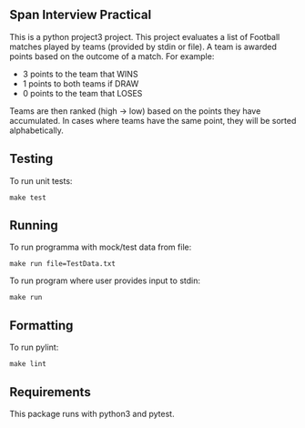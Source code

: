 ## Span Interview Practical

This is a python project3 project. This project evaluates a list of Football matches played by teams (provided by stdin or file). A team is awarded points based on the outcome of a match. For example:
- 3 points to the team that WINS
- 1 points to both teams if DRAW
- 0 points to the team that LOSES

Teams are then ranked (high -> low) based on the points they have accumulated. In cases where teams have the same point, they will be sorted alphabetically.

## Testing

To run unit tests:
```
make test
```

## Running 

To run programma with mock/test data from file:
```
make run file=TestData.txt
```

To run program where user provides input to stdin:
```
make run
```

## Formatting

To run pylint:
```
make lint
```

## Requirements

This package runs with python3 and pytest.
